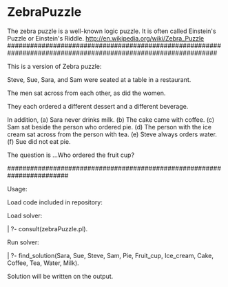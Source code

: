 # ZebraPuzzle
The zebra puzzle is a well-known logic puzzle. It is often called Einstein's Puzzle or Einstein's Riddle. http://en.wikipedia.org/wiki/Zebra_Puzzle
###############################################################################################################

This is a version of Zebra puzzle:

Steve, Sue, Sara, and Sam were seated at a table in a restaurant. 

The men sat across from each other, as did the women. 

They each ordered a different dessert and a different beverage. 

In addition,
(a) Sara never drinks milk.
(b) The cake came with coffee.
(c) Sam sat beside the person who ordered pie.
(d) The person with the ice cream sat across from the person with tea.
(e) Steve always orders water.
(f) Sue did not eat pie.

The question is ...Who ordered the fruit cup?

########################################################################

Usage:

Load code included in repository:

Load solver:

| ?- consult(zebraPuzzle.pl).

Run solver:

| ?- find_solution(Sara, Sue, Steve, Sam,
              Pie, Fruit_cup, Ice_cream, Cake,
              Coffee, Tea, Water, Milk).

Solution will be written on the output.
